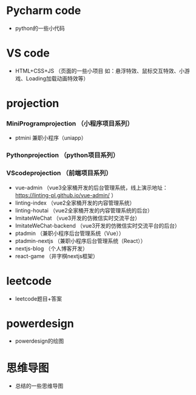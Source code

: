 # Pycharm code
- python的一些小代码
# VS code
- HTML+CSS+JS （页面的一些小项目 如：悬浮特效、鼠标交互特效、小游戏、Loading加载动画特效等）
# projection 
### MiniProgramprojection （小程序项目系列）
- ptmini 兼职小程序（uniapp）
### Pythonprojection （python项目系列）
### VScodeprojection （前端项目系列）
- vue-admin （vue3全家桶开发的后台管理系统，线上演示地址：https://linting-pl.github.io/vue-admin/ ）
- linting-index （vue2全家桶开发的内容管理系统）
- linting-houtai （vue2全家桶开发的内容管理系统的后台）
- ImitateWeChat （vue3开发的仿微信实时交流平台）
- ImitateWeChat-backend （vue3开发的仿微信实时交流平台的后台）
- ptadmin （兼职小程序后台管理系统（Vue））
- ptadmin-nextjs （兼职小程序后台管理系统（React））
- nextjs-blog （个人博客开发）
- react-game （井字棋nextjs框架）
# leetcode
- leetcode题目+答案
# powerdesign
- powerdesign的绘图
# 思维导图
- 总结的一些思维导图
